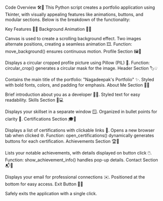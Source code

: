 Code Overview 🛠️📄
This Python script creates a portfolio application using Tkinter, with visually appealing features like animations, buttons, and modular sections. Below is the breakdown of the functionality:

Key Features 🎯✨
Background Animation 🌌🎥

Canvas is used to create a scrolling background effect.
Two images alternate positions, creating a seamless animation 🎞️.
Function: move_background() ensures continuous motion.
Profile Section 🖼️👤

Displays a circular cropped profile picture using Pillow (PIL) 📸.
Function: circular_crop() generates a circular mask for the image.
Header Section 🏷️💡

Contains the main title of the portfolio: "Nagadeepak's Portfolio" ✨.
Styled with bold fonts, colors, and padding for emphasis.
About Me Section 📝🤝

Brief introduction about you as a developer 👨‍💻.
Styled text for easy readability.
Skills Section 🧠💻

Displays your skillset in a separate window 🪟.
Organized in bullet points for clarity 🔸.
Certifications Section 🎓📜

Displays a list of certifications with clickable links 🔗.
Opens a new browser tab when clicked 🌐.
Function: open_certifications() dynamically generates buttons for each certification.
Achievements Section 🏆🎉

Lists your notable achievements, with details displayed on button click 🖱️.
Function: show_achievement_info() handles pop-up details.
Contact Section 📬📱

Displays your email for professional connections ✉️.
Positioned at the bottom for easy access.
Exit Button 🛑🚪

Safely exits the application with a single click.
